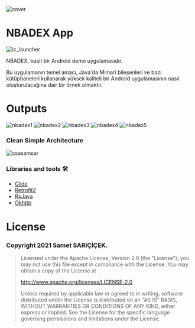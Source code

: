 ![cover](https://user-images.githubusercontent.com/53614606/105160138-ec82ac80-5b20-11eb-81d2-83e1ce88c7e4.png)

# NBADEX App

![ic_launcher](https://user-images.githubusercontent.com/53614606/105173354-f234be00-5b31-11eb-84df-70bf9123300f.png)


NBADEX, basit bir Android demo uygulamasıdır.

Bu uygulamanın temel amacı, Java'da Mimari bileşenleri ve bazı kütüphaneleri kullanarak yüksek kaliteli bir Android uygulamasının nasıl oluşturulacağına dair bir örnek olmaktır.

# Outputs
![nbadex1](https://user-images.githubusercontent.com/53614606/105161403-67989280-5b22-11eb-96f6-e58b65eea0ff.jpg)
![nbadex2](https://user-images.githubusercontent.com/53614606/105161411-69625600-5b22-11eb-91c8-56ca748faff5.jpg)
![nbadex3](https://user-images.githubusercontent.com/53614606/105161432-6c5d4680-5b22-11eb-8c52-621587267920.jpg)
![nbadex4](https://user-images.githubusercontent.com/53614606/105161439-6ebfa080-5b22-11eb-8bd8-757877d7094d.jpg)
![nbadex5](https://user-images.githubusercontent.com/53614606/105161444-6ff0cd80-5b22-11eb-99cc-01f04b3328f8.jpg)

### Clean Simple Architecture
![csasamsar](https://user-images.githubusercontent.com/53614606/105161814-da097280-5b22-11eb-8fac-12ec6de5685f.jpg)

### Libraries and tools 🛠
* [Glide](https://github.com/bumptech/glide)
* [Retrofit2](https://github.com/square/retrofit)
* [RxJava](https://github.com/ReactiveX/RxJava)
* [Okhttp](https://github.com/square/okhttp)

# License
###  **Copyright 2021 Samet SARIÇİÇEK**.
> 
> Licensed under the Apache License, Version 2.0 (the "License");
> you may not use this file except in compliance with the License.
> You may obtain a copy of the License at
> 
>    http://www.apache.org/licenses/LICENSE-2.0
> 
> Unless required by applicable law or agreed to in writing, software
> distributed under the License is distributed on an "AS IS" BASIS,
> WITHOUT WARRANTIES OR CONDITIONS OF ANY KIND, either express or implied.
> See the License for the specific language governing permissions and
> limitations under the License.